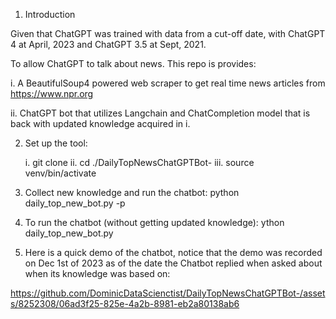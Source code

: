 
1. Introduction
  
  Given that ChatGPT was trained with data from a cut-off date, with ChatGPT 4 at April, 2023 and ChatGPT 3.5 at Sept, 2021. 
  
  To allow ChatGPT to talk about news. This repo is provides:
  
  i. A BeautifulSoup4 powered web scraper to get real time news articles from https://www.npr.org
  
  ii. ChatGPT bot that utilizes Langchain and ChatCompletion model that is back with updated knowledge acquired in i.

2. Set up the tool:

   i. git clone
   ii. cd ./DailyTopNewsChatGPTBot-
   iii. source venv/bin/activate

3. Collect new knowledge and run the chatbot:
   python daily_top_new_bot.py -p

4. To run the chatbot (without getting updated knowledge):
   ython daily_top_new_bot.py
   
5. Here is a quick demo of the chatbot, notice that the demo was recorded on Dec 1st of 2023 as of the date the Chatbot replied when asked about when its knowledge was based on:

https://github.com/DominicDataScienctist/DailyTopNewsChatGPTBot-/assets/8252308/06ad3f25-825e-4a2b-8981-eb2a80138ab6

